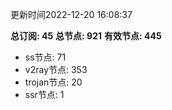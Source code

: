 更新时间2022-12-20 16:08:37

**总订阅: 45**
**总节点: 921**
**有效节点: 445**
- ss节点: 71
- v2ray节点: 353
- trojan节点: 20
- ssr节点: 1
